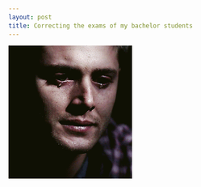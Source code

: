 ```yaml
---
layout: post
title: Correcting the exams of my bachelor students
---
```

<img src="/assets/gif/06-correction.gif"/>
